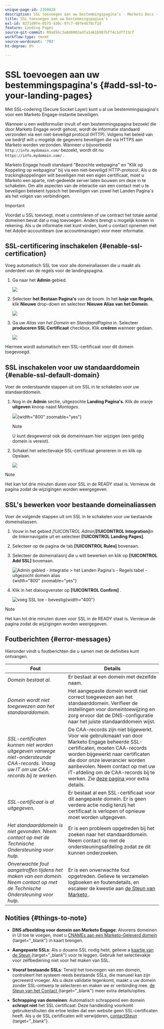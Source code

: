 ```yaml
---
unique-page-id: 2359828
description: SSL toevoegen aan uw bestemmingspagina's - Marketo Docs - Productdocumentatie
title: SSL toevoegen aan uw bestemmingspagina's
exl-id: 8271d9fe-0575-430c-97c7-407e4b78cf1d
feature: Landing Pages
source-git-commit: 09a656c3a0d0002edfa1a61b987bff4c1dff33cf
workflow-type: tm+mt
source-wordcount: '793'
ht-degree: 0%

---
```


# SSL toevoegen aan uw bestemmingspagina&#39;s {#add-ssl-to-your-landing-pages}

Met SSL-codering (Secure Socket Layer) kunt u al uw bestemmingspagina&#39;s voor een Marketo Engage-instantie beveiligen.

Wanneer u een webformulier invult of een bestemmingspagina bezoekt die door Marketo Engage wordt gehost, wordt de informatie standaard verzonden via een niet-beveiligd protocol (HTTP). Volgens het beleid van uw bedrijf wilt u mogelijk de gegevens beveiligen die via HTTPS aan Marketo worden verzonden. Wanneer u bijvoorbeeld `http://info.mydomain.com/` bezoekt, wordt dit nu `https://info.mydomain.com/` .

Marketo Engage houdt standaard &quot;Bezochte webpagina&quot; en &quot;Klik op Koppeling op webpagina&quot; bij via een niet-beveiligd HTTP-protocol. Als u de trackingkoppelingen wilt beveiligen met een eigen certificaat, moet u Marketo een aparte, niet-gedeelde server laten bouwen om deze in te schakelen. Om alle aspecten van de interactie van een contact met u te beveiligen betekent typisch het beveiligen van zowel het Landen Pagina&#39;s als het volgen van verbindingen.

>[!IMPORTANT]
>
>Voordat u SSL toevoegt, moet u controleren of uw contract het totale aantal domeinen bevat dat u mag toevoegen. Anders brengt u mogelijk kosten in rekening. Als u de informatie niet kunt vinden, kunt u contact opnemen met het Adobe-accountteam (uw accountmanager) voor meer informatie.

## SSL-certificering inschakelen {#enable-ssl-certification}

Voeg automatisch SSL toe voor alle domeinaliassen die u maakt als onderdeel van de regels voor de landingspagina.

1. Ga naar het **Admin** gebied.

   ![](assets/add-ssl-to-your-landing-pages-1.png)

1. Selecteer **het Bestaan Pagina&#39;s** van de boom. In het **lusje van Regels**, klik **Nieuwe** drop-down en selecteer **Nieuwe Alias van het Domein**.

   ![](assets/add-ssl-to-your-landing-pages-2.png)

1. Ga uw _Alias van het Domein_ en _StandaardPagina_ in. Selecteer **produceren SSL Certificaat** checkbox. Klik **creëren** wanneer gedaan.

   ![](assets/add-ssl-to-your-landing-pages-3.png)

Hiermee wordt automatisch een SSL-certificaat voor dit domein toegevoegd.

## SSL inschakelen voor uw standaarddomein {#enable-ssl-default-domain}

Voer de onderstaande stappen uit om SSL in te schakelen voor uw standaarddomein.

1. Nog in de **Admin** sectie, uitgezochte **Landing Pagina&#39;s**. Klik de oranje **uitgeven** knoop naast _Montages_.

   ![](assets/add-ssl-to-your-landing-pages-4.png){width="800" zoomable="yes"}

   >[!NOTE]
   >
   >U kunt desgewenst ook de domeinnaam hier wijzigen (een geldig domein is vereist).

1. Schakel het selectievakje SSL-certificaat genereren in en klik op Opslaan.

   ![](assets/add-ssl-to-your-landing-pages-5.png)

>[!NOTE]
>
>Het kan tot drie minuten duren voor SSL in de READY staat is. Vernieuw de pagina zodat de wijzigingen worden weergegeven.

## SSL&#39;s bewerken voor bestaande domeinaliassen

Voer de volgende stappen uit om SSL in te schakelen voor uw bestaande domeinaliassen.

1. Vouw in het gebied _[!UICONTROL Admin]_&#x200B;**[!UICONTROL Integration]**&#x200B;in de linkernavigatie uit en selecteer **[!UICONTROL Landing Pages]**.

1. Selecteer op de pagina de tab **[!UICONTROL Rules]** bovenaan.

1. Selecteer de domeinaliasrij die u wilt bewerken en klik op **[!UICONTROL Add SSL]** bovenaan.

   ![ Admin gebied - Integratie > het Landen Pagina&#39;s - Regels tabel - uitgezocht domein alias ](./assets/admin-landing-pages-rules-add-ssl.png){width="800" zoomable="yes"}

1. Klik in het dialoogvenster op **[!UICONTROL Confirm]** .

   ![ voeg SSL toe - bevestig ](./assets/generate-ssl-cert-confirm.png){width="400"}

>[!NOTE]
>
>Het kan tot drie minuten duren voor SSL in de READY staat is. Vernieuw de pagina zodat de wijzigingen worden weergegeven.

## Foutberichten {#error-messages}

Hieronder vindt u foutberichten die u samen met de definities kunt ontvangen.

<table><thead>
  <tr>
    <th>Fout</th>
    <th>Details</th>
  </tr></thead>
<tbody>
<tr>
    <td><i>Domein bestaat al.</i></td>
    <td>Er bestaat al een domein met dezelfde naam.</td>
  </tr>
  <tr>
    <td><i>Domein wordt niet toegewezen aan het standaarddomein.</i></td>
    <td>Het aangepaste domein wordt niet correct toegewezen aan het standaarddomein. Verifieer de instellingen voor domeintoewijzing en zorg ervoor dat de DNS-configuratie naar het juiste standaarddomein wijst.</td>
  </tr>
  <tr>
    <td><i>SSL-certificaten kunnen niet worden uitgegeven vanwege niet-ondersteunde CAA-records. Vraag uw IT om uw CAA-records bij te werken.</i></td>
    <td>De CAA-records zijn niet bijgewerkt. Voor wie gebruikmaakt van door Marketo Engage beheerde SSL-certificaten, moeten CAA-records worden bijgewerkt naar certificaten die door onze leverancier worden aanbevolen. Neem contact op met uw IT-afdeling om de CAA-records bij te werken. Zie <a href="https://nation.marketo.com/t5/product-blogs/changes-to-marketo-engage-secured-domains-platform/ba-p/329305#M2246"> deze pagina </a> voor extra details.</td>
  </tr>
  <tr>
    <td><i>SSL-certificaat is al uitgegeven.</i></td>
    <td>Er bestaat al een SSL-certificaat voor dit aangepaste domein. Er is geen verdere actie nodig tenzij het certificaat is verlopen of opnieuw moet worden uitgegeven.</td>
  </tr>
  <tr>
    <td><i>Het standaarddomein is niet gevonden. Neem contact op met de Technische Ondersteuning voor hulp.</i></td>
    <td>Er is een probleem opgetreden bij het zoeken naar het standaarddomein. Neem contact op met de ondersteuningsafdeling zodat ze dit kunnen onderzoeken.</td>
  </tr>
  <tr>
    <td><i>Onverwachte fout aangetroffen tijdens het maken van een domein. Neem contact op met de Technische Ondersteuning voor hulp.</i></td>
    <td>Er is een onverwachte fout opgetreden. Gelieve te verzamelen logboeken en foutendetails, en escaleer de kwestie aan <a href="https://nation.marketo.com/t5/support/ct-p/Support" target="_blank"> de Steun van Marketo </a>.</td>
  </tr>
</tbody></table>

## Notities {#things-to-note}

* **DNS afbeelding voor domein aan Marketo Engage**: Alvorens domeinen in UI toe te voegen, moet u [ CNAMEs aan een Marketo-Geleverd domein ](https://experienceleague.adobe.com/en/docs/marketo/using/getting-started/initial-setup/setup-steps#customize-your-landing-page-urls-with-a-cname){target="_blank"} in kaart brengen.

* **Aangepaste SSLs**: Als u douane SSL nodig hebt, gelieve a [ kaartje van de Steun ](https://nation.marketo.com/t5/support/ct-p/Support){target="_blank"} voor te leggen. Gebruik het selectievakje voor zelfbediening niet voor het maken van SSL.

* **Vooraf bestaande SSLs**: Terwijl het toevoegen van een domein, controleert het systeem reeds bestaande SSLs, die manueel kan zijn gecreeerd vroeger. Als u deze validatie tegenkomt, maakt u uw domein zonder SSL-ontwerp te selecteren en maken we er verbinding mee. [ de Steun van het Contact ](https://nation.marketo.com/t5/support/ct-p/Support){target="_blank"} meer extra details/opties.

* **Schrapping van domeinen**: Automatisch schrappend een domein **schrapt niet** het SSL certificaat. Deze handleiding voorkomt gebruikersfouten die ertoe leiden dat een website geen SSL-certificaten heeft. Als u de SSL certificaten wilt verwijderen, [ contactSteun ](https://nation.marketo.com/t5/support/ct-p/Support){target="_blank"}.
